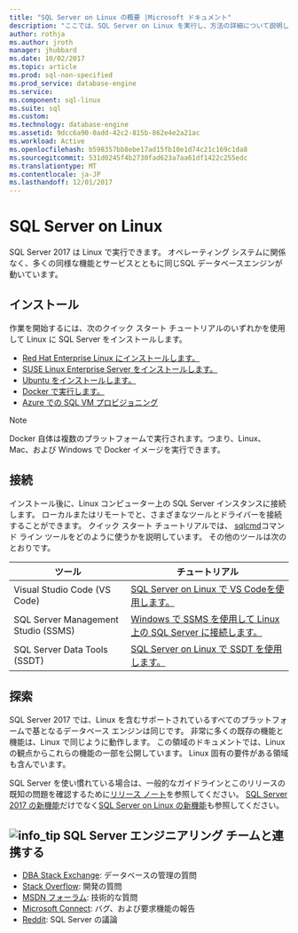 ```yaml
---
title: "SQL Server on Linux の概要 |Microsoft ドキュメント"
description: "ここでは、SQL Server on Linux を実行し、方法の詳細について説明します。"
author: rothja
ms.author: jroth
manager: jhubbard
ms.date: 10/02/2017
ms.topic: article
ms.prod: sql-non-specified
ms.prod_service: database-engine
ms.service: 
ms.component: sql-linux
ms.suite: sql
ms.custom: 
ms.technology: database-engine
ms.assetid: 9dcc6a90-0add-42c2-815b-862e4e2a21ac
ms.workload: Active
ms.openlocfilehash: b598357bb8ebe17ad15fb10e1d74c21c169c1da8
ms.sourcegitcommit: 531d0245f4b2730fad623a7aa61df1422c255edc
ms.translationtype: MT
ms.contentlocale: ja-JP
ms.lasthandoff: 12/01/2017
---
```

# <a name="sql-server-on-linux"></a>SQL Server on Linux

SQL Server 2017 は Linux で実行できます。 オペレーティング システムに関係なく、多くの同様な機能とサービスとともに同じSQL データベースエンジンが動いています。

## <a name="install"></a>インストール

作業を開始するには、次のクイック スタート チュートリアルのいずれかを使用して Linux に SQL Server をインストールします。

- [Red Hat Enterprise Linux にインストールします。](quickstart-install-connect-red-hat.md)
- [SUSE Linux Enterprise Server をインストールします。](quickstart-install-connect-suse.md)
- [Ubuntu をインストールします。](quickstart-install-connect-ubuntu.md)
- [Docker で実行します。](quickstart-install-connect-docker.md)
- [Azure での SQL VM プロビジョニング](/azure/virtual-machines/linux/sql/provision-sql-server-linux-virtual-machine?toc=%2fsql%2flinux%2ftoc.json)

> [!NOTE]
> Docker 自体は複数のプラットフォームで実行されます。つまり、Linux、Mac、および Windows で Docker イメージを実行できます。

## <a name="connect"></a>接続

インストール後に、Linux コンピューター上の SQL Server インスタンスに接続します。 ローカルまたはリモートでと、さまざまなツールとドライバーを接続することができます。 クイック スタート チュートリアルでは、 [sqlcmd](sql-server-linux-setup-tools.md)コマンド ライン ツールをどのように使うかを説明しています。 その他のツールは次のとおりです。

| ツール | チュートリアル |
|-----|-----|
| Visual Studio Code (VS Code) | [SQL Server on Linux で VS Codeを使用します。](sql-server-linux-develop-use-vscode.md) |
| SQL Server Management Studio (SSMS) | [Windows で SSMS を使用して Linux 上の SQL Server に接続します。](sql-server-linux-develop-use-ssms.md) |
| SQL Server Data Tools (SSDT) | [SQL Server on Linux で SSDT を使用します。](sql-server-linux-develop-use-ssdt.md) |

## <a name="explore"></a>探索

SQL Server 2017 では、Linux を含むサポートされているすべてのプラットフォームで基となるデータベース エンジンは同じです。 非常に多くの既存の機能と機能は、Linux で同じように動作します。 この領域のドキュメントでは、Linux の観点からこれらの機能の一部を公開しています。 Linux 固有の要件がある領域も含んでいます。

SQL Server を使い慣れている場合は、一般的なガイドラインとこのリリースの既知の問題を確認するために[リリース ノート](sql-server-linux-release-notes.md)を参照してください。 [SQL Server 2017 の新機能](../sql-server/what-s-new-in-sql-server-2017.md)だけでなく[SQL Server on Linux の新機能](sql-server-linux-whats-new.md)も参照してください。

##  <a name="infotipmediageneralinfotippng-engage-with-the-sql-server-engineering-team"></a>![info_tip](./media/general/info_tip.png) SQL Server エンジニアリング チームと連携する

- [DBA Stack Exchange](https://dba.stackexchange.com/questions/tagged/sql-server): データベースの管理の質問
- [Stack Overflow](http://stackoverflow.com/questions/tagged/sql-server): 開発の質問
- [MSDN フォーラム](https://social.msdn.microsoft.com/Forums/en-US/home?category=sqlserver): 技術的な質問
- [Microsoft Connect](https://connect.microsoft.com/SQLServer/Feedback): バグ、および要求機能の報告
- [Reddit](https://www.reddit.com/r/SQLServer/): SQL Server の議論
